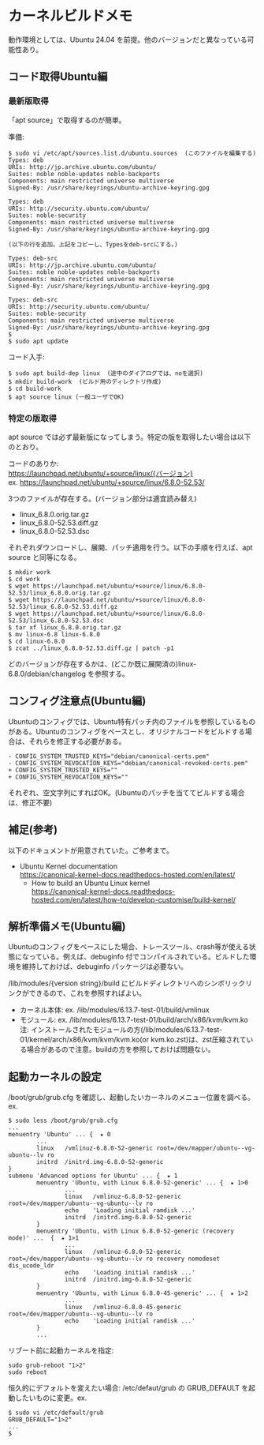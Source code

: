 # カーネルビルドメモ

動作環境としては、Ubuntu 24.04 を前提。他のバージョンだと異なっている可能性あり。

## コード取得Ubuntu編

### 最新版取得

「apt source」で取得するのが簡単。

準備:
```
$ sudo vi /etc/apt/sources.list.d/ubuntu.sources  (このファイルを編集する)
Types: deb
URIs: http://jp.archive.ubuntu.com/ubuntu/
Suites: noble noble-updates noble-backports
Components: main restricted universe multiverse
Signed-By: /usr/share/keyrings/ubuntu-archive-keyring.gpg

Types: deb
URIs: http://security.ubuntu.com/ubuntu/
Suites: noble-security
Components: main restricted universe multiverse
Signed-By: /usr/share/keyrings/ubuntu-archive-keyring.gpg

(以下の行を追加。上記をコピーし、Typesをdeb-srcにする。)

Types: deb-src
URIs: http://jp.archive.ubuntu.com/ubuntu/
Suites: noble noble-updates noble-backports
Components: main restricted universe multiverse
Signed-By: /usr/share/keyrings/ubuntu-archive-keyring.gpg

Types: deb-src
URIs: http://security.ubuntu.com/ubuntu/
Suites: noble-security
Components: main restricted universe multiverse
Signed-By: /usr/share/keyrings/ubuntu-archive-keyring.gpg
$
$ sudo apt update
```

コード入手:
```
$ sudo apt build-dep linux  (途中のダイアログでは、noを選択)
$ mkdir build-work  (ビルド用のディレクトリ作成)
$ cd build-work
$ apt source linux (一般ユーザでOK)
```

### 特定の版取得

apt source では必ず最新版になってしまう。特定の版を取得したい場合は以下のとおり。

コードのありか:  
https://launchpad.net/ubuntu/+source/linux/{バージョン}  
ex. https://launchpad.net/ubuntu/+source/linux/6.8.0-52.53/

3つのファイルが存在する。(バージョン部分は適宜読み替え)
- linux_6.8.0.orig.tar.gz
- linux_6.8.0-52.53.diff.gz
- linux_6.8.0-52.53.dsc

それぞれダウンロードし、展開、パッチ適用を行う。以下の手順を行えば、apt source と同等になる。

```
$ mkdir work
$ cd work
$ wget https://launchpad.net/ubuntu/+source/linux/6.8.0-52.53/linux_6.8.0.orig.tar.gz
$ wget https://launchpad.net/ubuntu/+source/linux/6.8.0-52.53/linux_6.8.0-52.53.diff.gz
$ wget https://launchpad.net/ubuntu/+source/linux/6.8.0-52.53/linux_6.8.0-52.53.dsc
$ tar xf linux_6.8.0.orig.tar.gz
$ mv linux-6.8 linux-6.8.0
$ cd linux-6.8.0
$ zcat ../linux_6.8.0-52.53.diff.gz | patch -p1
```

どのバージョンが存在するかは、(どこか既に展開済の)linux-6.8.0/debian/changelog を参照する。

## コンフィグ注意点(Ubuntu編)

Ubuntuのコンフィグでは、Ubuntu特有パッチ内のファイルを参照しているものがある。Ubuntuのコンフィグをベースとし、オリジナルコードをビルドする場合は、それらを修正する必要がある。
```
- CONFIG_SYSTEM_TRUSTED_KEYS="debian/canonical-certs.pem"
- CONFIG_SYSTEM_REVOCATION_KEYS="debian/canonical-revoked-certs.pem"
+ CONFIG_SYSTEM_TRUSTED_KEYS=""
+ CONFIG_SYSTEM_REVOCATION_KEYS=""
```

それぞれ、空文字列にすればOK。(Ubuntuのパッチを当ててビルドする場合は、修正不要)

## 補足(参考)

以下のドキュメントが用意されていた。ご参考まで。

- Ubuntu Kernel documentation  
https://canonical-kernel-docs.readthedocs-hosted.com/en/latest/
  - How to build an Ubuntu Linux kernel  
https://canonical-kernel-docs.readthedocs-hosted.com/en/latest/how-to/develop-customise/build-kernel/

## 解析準備メモ(Ubuntu編)

Ubuntuのコンフィグをベースにした場合、トレースツール、crash等が使える状態になっている。例えば、debuginfo 付でコンパイルされている。ビルドした環境を維持しておけば、debuginfo パッケージは必要ない。

/lib/modules/{version string}/build にビルドディレクトリへのシンボリックリンクができるので、これを参照すればよい。

- カーネル本体: ex. /lib/modules/6.13.7-test-01/build/vmlinux
- モジュール: ex. /lib/modules/6.13.7-test-01/build/arch/x86/kvm/kvm.ko  
注: インストールされたモジュールの方(/lib/modules/6.13.7-test-01/kernel/arch/x86/kvm/kvm/kvm.ko(or kvm.ko.zst)は、zst圧縮されている場合があるので注意。buildの方を参照しておけば問題ない。

## 起動カーネルの設定

/boot/grub/grub.cfg を確認し、起動したいカーネルのメニュー位置を調べる。ex.

```
$ sudo less /boot/grub/grub.cfg
...
menuentry 'Ubuntu' ... {  ★ 0
        ...
        linux   /vmlinuz-6.8.0-52-generic root=/dev/mapper/ubuntu--vg-ubuntu--lv ro  
        initrd  /initrd.img-6.8.0-52-generic
}
submenu 'Advanced options for Ubuntu' ... {  ★ 1
        menuentry 'Ubuntu, with Linux 6.8.0-52-generic' ... {  ★ 1>0
                ...
                linux   /vmlinuz-6.8.0-52-generic root=/dev/mapper/ubuntu--vg-ubuntu--lv ro  
                echo    'Loading initial ramdisk ...'
                initrd  /initrd.img-6.8.0-52-generic
        }
        menuentry 'Ubuntu, with Linux 6.8.0-52-generic (recovery mode)' ...  {  ★ 1>1
                ...
                linux   /vmlinuz-6.8.0-52-generic root=/dev/mapper/ubuntu--vg-ubuntu--lv ro recovery nomodeset dis_ucode_ldr 
                echo    'Loading initial ramdisk ...'
                initrd  /initrd.img-6.8.0-52-generic
        }
        menuentry 'Ubuntu, with Linux 6.8.0-45-generic' ... {  ★ 1>2
                ...
                linux   /vmlinuz-6.8.0-45-generic root=/dev/mapper/ubuntu--vg-ubuntu--lv ro  
                echo    'Loading initial ramdisk ...'
        }
        ...
```

リブート前に起動カーネルを指定:
```
sudo grub-reboot "1>2" 
sudo reboot
```

恒久的にデフォルトを変えたい場合: /etc/defaut/grub の GRUB_DEFAULT を起動したいものに変更。ex.
```
$ sudo vi /etc/default/grub
GRUB_DEFAULT="1>2" 
...
$
```